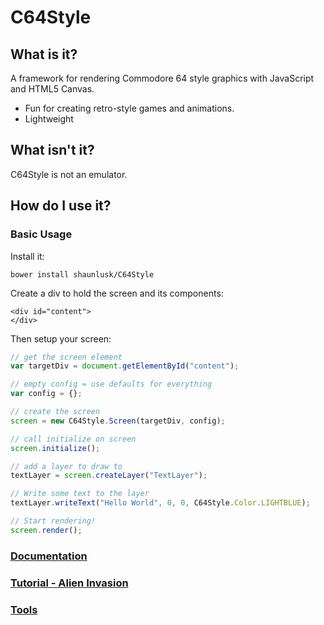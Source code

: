 # C64Style

## What is it?
A framework for rendering Commodore 64 style graphics with JavaScript and HTML5 Canvas.

- Fun for creating retro-style games and animations.
- Lightweight

## What isn't it?
C64Style is not an emulator.

## How do I use it?

### Basic Usage
Install it:

    bower install shaunlusk/C64Style

Create a div to hold the screen and its components:

    <div id="content">
    </div>

Then setup your screen:

```javascript
// get the screen element
var targetDiv = document.getElementById("content");

// empty config = use defaults for everything
var config = {};

// create the screen
screen = new C64Style.Screen(targetDiv, config);

// call initialize on screen
screen.initialize();

// add a layer to draw to
textLayer = screen.createLayer("TextLayer");

// Write some text to the layer
textLayer.writeText("Hello World", 0, 0, C64Style.Color.LIGHTBLUE);

// Start rendering!
screen.render();
```

### [Documentation](https://shaunlusk.github.io/C64Style/docs/index.html)

### [Tutorial - Alien Invasion](https://shaunlusk.github.io/C64Style/demos/tutorial.html)

### [Tools](https://shaunlusk.github.io/C64Style/tools/index.html)
